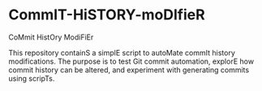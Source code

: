 # CommIT-HiSTORY-moDIfieR
CoMmit HistOry ModiFiEr

This repository containS a simplE script to autoMate commIt history modifications. The purpose is to test Git commit automation, explorE how commit history can be altered, and experiment with generating commits using scripTs.
